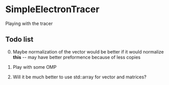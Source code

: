 # SimpleElectronTracer

Playing with the tracer

## Todo list
0) Maybe normalization of the vector would be better if it would normalize **this** -- may have better preformence because of less copies

1) Play with some OMP
5) Will it be much better to use std::array for vector and matrices?
